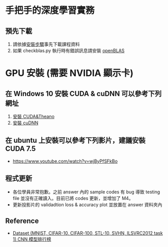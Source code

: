 # 手把手的深度學習實務
## 預先下載
1. 請依據[安裝步驟](https://github.com/chihfanhsu/dnn_hand_by_hand/blob/master/cnn_preDL.pdf)事先下載課程資料
2. 如果 checkblas.py 執行時有錯誤訊息請安裝 [openBLAS](https://github.com/chihfanhsu/dnn_hand_by_hand/blob/master/openblas_install.pdf)

# GPU 安裝 (需要 NVIDIA 顯示卡)
## 在 Windows 10 安裝 CUDA & cuDNN 可以參考下列網址
1. [安裝 CUDA&Theano](http://ankivil.com/installing-keras-theano-and-dependencies-on-windows-10/)
2. [安裝 cuDNN](http://ankivil.com/making-theano-faster-with-cudnn-and-cnmem-on-windows-10/)

## 在 ubuntu 上安裝可以參考下列影片，建議安裝 CUDA 7.5
* https://www.youtube.com/watch?v=wjByPfSFkBo

## 程式更新
* 各位學員非常抱歉。之前 answer 內的 sample codes 有 bug 導致 testing file 並沒有正確讀入。目前已將 codes 更新，並增加了 M4。
* 更新投影片的 validadtion loss & accuracy plot 並放置在 answer 資料夾內

## Reference
* [Dataset (MNIST, CIFAR-10, CIFAR-100, STL-10, SVHN, ILSVRC2012 task 1) CNN 模型排行榜](http://rodrigob.github.io/are_we_there_yet/build/classification_datasets_results.html)

